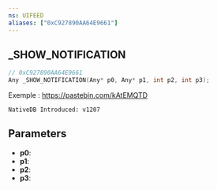 ```yaml
---
ns: UIFEED
aliases: ["0xC927890AA64E9661"]
---
```

## _SHOW_NOTIFICATION

```c
// 0xC927890AA64E9661
Any _SHOW_NOTIFICATION(Any* p0, Any* p1, int p2, int p3);
```

Exemple : https://pastebin.com/kAtEMQTD

```
NativeDB Introduced: v1207
```

## Parameters
* **p0**:
* **p1**:
* **p2**:
* **p3**:
